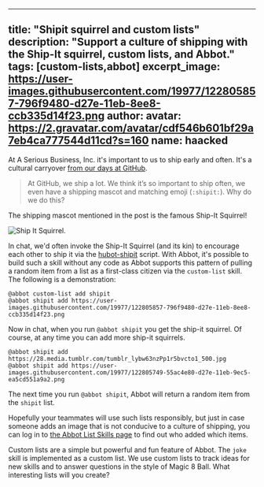 
---
title: "Shipit squirrel and custom lists"
description: "Support a culture of shipping with the Ship-It squirrel, custom lists, and Abbot."
tags: [custom-lists,abbot]
excerpt_image: https://user-images.githubusercontent.com/19977/122805857-796f9480-d27e-11eb-8ee8-ccb335d14f23.png
author:
    avatar: https://2.gravatar.com/avatar/cdf546b601bf29a7eb4ca777544d11cd?s=160
    name: haacked
---

At A Serious Business, Inc. it's important to us to ship early and often. It's a cultural carryover [from our days at GitHub](https://github.blog/2012-09-24-how-we-ship-github-for-windows/).

> At GitHub, we ship a lot. We think it’s so important to ship often, we even have a shipping mascot and matching emoji (`:shipit:`). Why do we do this?

The shipping mascot mentioned in the post is the famous Ship-It Squirrel!

![Ship It Squirrel](https://user-images.githubusercontent.com/19977/122805857-796f9480-d27e-11eb-8ee8-ccb335d14f23.png).

In chat, we'd often invoke the Ship-It Squirrel (and its kin) to encourage each other to ship it via the [hubot-shipit](https://github.com/hubot-scripts/hubot-shipit) script. With Abbot, it's possible to build such a skill without any code as Abbot supports this pattern of pulling a random item from a list as a first-class citizen via the `custom-list` skill. The following is a demonstration:

```
@abbot custom-list add shipit
@abbot shipit add https://user-images.githubusercontent.com/19977/122805857-796f9480-d27e-11eb-8ee8-ccb335d14f23.png
```

Now in chat, when you run `@abbot shipit` you get the ship-it squirrel. Of course, at any time you can add more ship-it squirrels.

```
@abbot shipit add https://28.media.tumblr.com/tumblr_lybw63nzPp1r5bvcto1_500.jpg
@abbot shipit add https://user-images.githubusercontent.com/19977/122805749-55ac4e80-d27e-11eb-9ec5-ea5cd551a9a2.png
```

The next time you run `@abbot shipit`, Abbot will return a random item from the `shipit` list.

Hopefully your teammates will use such lists responsibly, but just in case someone adds an image that is not conducive to a culture of shipping, you can log in to [the Abbot List Skills page](https://ab.bot/lists) to find out who added which items.

Custom lists are a simple but powerful and fun feature of Abbot. The `joke` skill is implemented as a custom list. We use custom lists to track ideas for new skills and to answer questions in the style of Magic 8 Ball. What interesting lists will you create?
